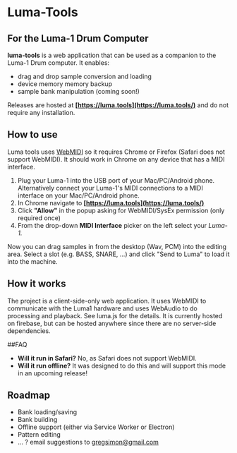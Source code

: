 # Luma-Tools
## For the Luma-1 Drum Computer

**luma-tools** is a web application that can be used as a companion to the Luma-1 Drum computer. It enables:
- drag and drop sample conversion and loading
- device memory memory backup
- sample bank manipulation (coming soon!)

Releases are hosted at **[https://luma.tools](https://luma.tools/)** and do not require any installation.

## How to use
Luma tools uses [WebMIDI](https://developer.mozilla.org/en-US/docs/Web/API/Web_MIDI_API) so it requires Chrome or Firefox (Safari does not support WebMIDI). It should work in Chrome on any device that has a MIDI interface.

1. Plug your Luma-1 into the USB port of your Mac/PC/Android phone. Alternatively connect your Luma-1's MIDI connections to a MIDI interface on your Mac/PC/Android phone.
2. In Chrome navigate to **[https://luma.tools](https://luma.tools/)**
3. Click **"Allow"** in the popup asking for WebMIDI/SysEx permission (only required once)
4. From the drop-down **MIDI Interface** picker on the left select your *Luma-1.*

Now you can drag samples in from the desktop (Wav, PCM) into the editing area. Select a slot (e.g. BASS, SNARE, ...) and click "Send to Luma" to load it into the machine.

## How it works
The project is a client-side-only web application. It uses WebMIDI to communicate with the 
Luma1 hardware and uses WebAudio to do processing and playback. See luma.js for the details. It
is currently hosted on firebase, but can be hosted anywhere since there are no server-side 
dependencies.

##FAQ
- **Will it run in Safari?** No, as Safari does not support WebMIDI.
- **Will it run offline?** It was designed to do this and will support this mode in an upcoming release!

## Roadmap
- Bank loading/saving
- Bank building
- Offline support (either via Service Worker or Electron)
- Pattern editing
- ... ? email suggestions to [gregsimon@gmail.com](mailto:gregsimon@gmail.com)

